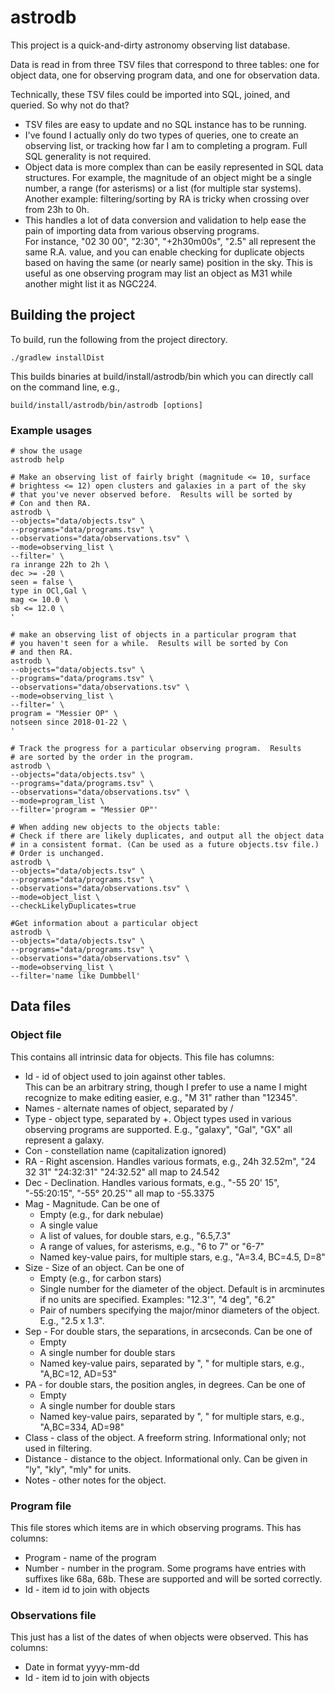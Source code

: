 # astrodb

This project is a quick-and-dirty astronomy observing list database.

Data is read in from three TSV files that correspond to three 
tables: one for object data, one for observing program data, and
one for observation data.

Technically, these TSV files could be imported into SQL, joined,
and queried.  So why not do that?
- TSV files are easy to update and no SQL instance has to be running.
- I've found I actually only do two types of queries, one to create
  an observing list, or tracking how far I am to completing
  a program.  Full SQL generality is not required.
- Object data is more complex than can be easily represented in SQL 
  data structures.  For example, the magnitude of an object might
  be a single number, a range (for asterisms) or a list (for multiple
  star systems). Another example: filtering/sorting by RA is tricky 
  when crossing over from 23h to 0h.
- This handles a lot of data conversion and validation to help
  ease the pain of importing data from various observing programs.  
  For instance, "02 30 00", "2:30", "+2h30m00s", "2.5" all represent the
  same R.A. value, and you can enable checking for duplicate objects
  based on having the same (or nearly same) position in the sky.
  This is useful as one observing program may list an object as M31 
  while another might list it as NGC224.

## Building the project

To build, run the following from the project directory.
```
./gradlew installDist
```

This builds binaries at build/install/astrodb/bin which you can
directly call on the command line, e.g.,
```
build/install/astrodb/bin/astrodb [options]
```
 
### Example usages

```
# show the usage
astrodb help 
```

```
# Make an observing list of fairly bright (magnitude <= 10, surface 
# brightess <= 12) open clusters and galaxies in a part of the sky 
# that you've never observed before.  Results will be sorted by
# Con and then RA.
astrodb \
--objects="data/objects.tsv" \
--programs="data/programs.tsv" \
--observations="data/observations.tsv" \
--mode=observing_list \
--filter=' \
ra inrange 22h to 2h \
dec >= -20 \
seen = false \
type in OCl,Gal \
mag <= 10.0 \
sb <= 12.0 \
'
```

```
# make an observing list of objects in a particular program that
# you haven't seen for a while.  Results will be sorted by Con 
# and then RA.
astrodb \
--objects="data/objects.tsv" \
--programs="data/programs.tsv" \
--observations="data/observations.tsv" \
--mode=observing_list \
--filter=' \
program = "Messier OP" \
notseen since 2018-01-22 \
'
```

```
# Track the progress for a particular observing program.  Results
# are sorted by the order in the program.
astrodb \
--objects="data/objects.tsv" \
--programs="data/programs.tsv" \
--observations="data/observations.tsv" \
--mode=program_list \
--filter='program = "Messier OP"'
```

```
# When adding new objects to the objects table:
# Check if there are likely duplicates, and output all the object data 
# in a consistent format. (Can be used as a future objects.tsv file.)  
# Order is unchanged.  
astrodb \
--objects="data/objects.tsv" \
--programs="data/programs.tsv" \
--observations="data/observations.tsv" \
--mode=object_list \
--checkLikelyDuplicates=true
```

```
#Get information about a particular object
astrodb \
--objects="data/objects.tsv" \
--programs="data/programs.tsv" \
--observations="data/observations.tsv" \
--mode=observing_list \
--filter='name like Dumbbell'
```

## Data files

### Object file

This contains all intrinsic data for objects.  This file has columns:
- Id - id of object used to join against other tables.  
   This can be an arbitrary string,
   though I prefer to use a name I might recognize to make editing easier,
   e.g., "M 31" rather than "12345".
- Names - alternate names of object, separated by /
- Type - object type, separated by +.  Object types used in various
          observing programs are supported.  E.g., "galaxy", "Gal", "GX"
          all represent a galaxy.
- Con - constellation name (capitalization ignored)
- RA - Right ascension.  Handles various formats, e.g.,
   24h 32.52m", "24 32 31" "24:32:31" "24:32.52" all map to 24.542
- Dec - Declination.  Handles various formats, e.g.,
    "-55 20' 15", "-55:20:15", "-55° 20.25'" all map to -55.3375
- Mag - Magnitude. Can be one of
     - Empty (e.g., for dark nebulae)
     - A single value
     - A list of values, for double stars, e.g., "6.5,7.3"
     - A range of values, for asterisms, e.g., "6 to 7" or "6-7"
     - Named key-value pairs, for multiple stars, e.g., "A=3.4, BC=4.5, D=8"
- Size - Size of an object. Can be one of 
     - Empty (e.g., for carbon stars)
     - Single number for the diameter of the object. Default is in arcminutes
       if no units are specified. Examples: "12.3'", "4 deg", "6.2"
     - Pair of numbers specifying the major/minor diameters of the object.
       E.g., "2.5 x 1.3".
- Sep - For double stars, the separations, in arcseconds.  Can be one of
     - Empty
     - A single number for double stars
     - Named key-value pairs, separated by ", " for multiple stars, e.g., 
       "A,BC=12, AD=53"
- PA - for double stars, the position angles, in degrees.  Can be one of
     - Empty
     - A single number for double stars
     - Named key-value pairs, separated by ", " for multiple stars, e.g., 
       "A,BC=334, AD=98"
- Class - class of the object.  A freeform string.  Informational only;
     not used in filtering.
- Distance - distance to the object.  Informational only.  Can be given
     in "ly", "kly", "mly" for units.
- Notes - other notes for the object.

### Program file
This file stores which items are in which observing programs.  This has
columns:

- Program - name of the program
- Number - number in the program.  Some programs have entries with
  suffixes like 68a, 68b.  These are supported and will be sorted correctly.
- Id - item id to join with objects

### Observations file
This just has a list of the dates of when objects were observed. 
This has columns:

- Date in format yyyy-mm-dd
- Id - item id to join with objects
